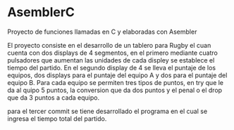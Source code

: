# AsemblerC
Proyecto de funciones llamadas en C y elaboradas con Asembler

El proyecto consiste en el desarrollo de un tablero para Rugby el cuan cuenta con dos displays de 4 segmentos, en el primero mediante cuatro pulsadores que aumentan las unidades
de cada displey se establece el tiempo del partido. En el segundo display de 4 se lleva el puntaje de los equipos, dos displays para el puntaje del equipo A y dos para el 
puntaje del equipo B. Para cada equipo se permiten tres tipos de puntos, en try que le da al quipo 5 puntos, la conversion que da dos puntos y el penal o el drop
que da 3 puntos a cada equipo. 


para el tercer commit se tiene desarrollado el programa en el cual se ingresa el tiempo total del partido.
